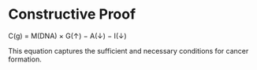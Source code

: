 # Constructive Proof

C(g) = M(DNA) × G(↑) − A(↓) − I(↓)

This equation captures the sufficient and necessary conditions for cancer formation.